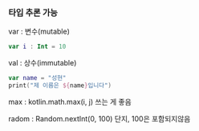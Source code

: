 ### 타입 추론 가능
var : 변수(mutable)
~~~kotlin
var i : Int = 10
~~~

val : 상수(immutable)

```kotlin
var name = "성현"
print("제 이름은 ${name}입니다")
```

max : kotlin.math.max(i, j) 쓰는 게 좋음

radom : Random.nextInt(0, 100) 단지, 100은 포함되지않음



